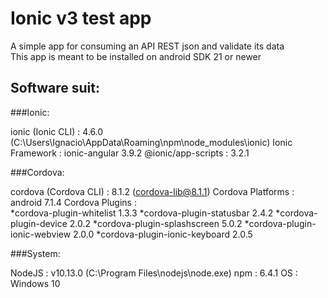# Ionic v3 test app

A simple app for consuming an API REST json and validate its data  
This app is meant to be installed on android SDK 21 or newer


## Software suit:
  ###Ionic:

   ionic (Ionic CLI)  : 4.6.0 (C:\Users\Ignacio\AppData\Roaming\npm\node_modules\ionic)
   Ionic Framework    : ionic-angular 3.9.2
   @ionic/app-scripts : 3.2.1

###Cordova:

   cordova (Cordova CLI) : 8.1.2 (cordova-lib@8.1.1)
   Cordova Platforms     : android 7.1.4
   Cordova Plugins       :  
    *cordova-plugin-whitelist 1.3.3
    *cordova-plugin-statusbar 2.4.2
    *cordova-plugin-device 2.0.2
    *cordova-plugin-splashscreen 5.0.2
    *cordova-plugin-ionic-webview 2.0.0
    *cordova-plugin-ionic-keyboard 2.0.5

###System:

   NodeJS : v10.13.0 (C:\Program Files\nodejs\node.exe)
   npm    : 6.4.1
   OS     : Windows 10